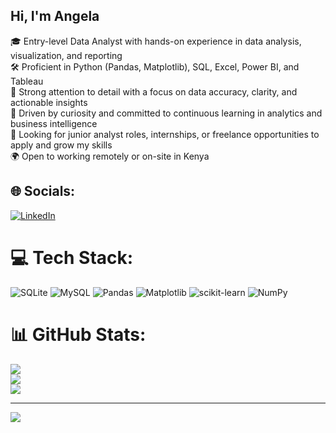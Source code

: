 ## Hi, I'm Angela

🎓 Entry-level Data Analyst with hands-on experience in data analysis, visualization, and reporting<br/>
🛠 Proficient in Python (Pandas, Matplotlib), SQL, Excel, Power BI, and Tableau<br/>
🔎 Strong attention to detail with a focus on data accuracy, clarity, and actionable insights<br/>
🧭 Driven by curiosity and committed to continuous learning in analytics and business intelligence<br/>
💼 Looking for junior analyst roles, internships, or freelance opportunities to apply and grow my skills<br/>
🌍 Open to working remotely or on-site in Kenya



## 🌐 Socials:
[![LinkedIn](https://img.shields.io/badge/LinkedIn-%230077B5.svg?logo=linkedin&logoColor=white)](https://linkedin.com/in/www.linkedin.com/in/angela-hiuhu-069625268) 

# 💻 Tech Stack:
![SQLite](https://img.shields.io/badge/sqlite-%2307405e.svg?style=for-the-badge&logo=sqlite&logoColor=white) ![MySQL](https://img.shields.io/badge/mysql-4479A1.svg?style=for-the-badge&logo=mysql&logoColor=white) ![Pandas](https://img.shields.io/badge/pandas-%23150458.svg?style=for-the-badge&logo=pandas&logoColor=white) ![Matplotlib](https://img.shields.io/badge/Matplotlib-%23ffffff.svg?style=for-the-badge&logo=Matplotlib&logoColor=black) ![scikit-learn](https://img.shields.io/badge/scikit--learn-%23F7931E.svg?style=for-the-badge&logo=scikit-learn&logoColor=white) ![NumPy](https://img.shields.io/badge/numpy-%23013243.svg?style=for-the-badge&logo=numpy&logoColor=white)
# 📊 GitHub Stats:
![](https://github-readme-stats.vercel.app/api?username=Angela-Hiuhu&theme=dark&hide_border=false&include_all_commits=false&count_private=false)<br/>
![](https://nirzak-streak-stats.vercel.app/?user=Angela-Hiuhu&theme=dark&hide_border=false)<br/>
![](https://github-readme-stats.vercel.app/api/top-langs/?username=Angela-Hiuhu&theme=dark&hide_border=false&include_all_commits=false&count_private=false&layout=compact)

---
[![](https://visitcount.itsvg.in/api?id=Angela-Hiuhu&icon=4&color=0)](https://visitcount.itsvg.in)

<!-- Proudly created with GPRM ( https://gprm.itsvg.in ) -->
